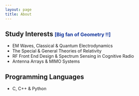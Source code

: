 ```yaml
---
layout: page
title: About
---
```


## Study Interests <b style="color: #12349A; font-size: 16px;">[Big fan of Geometry !!]</b>

* EM Waves, Classical & Quantum Electrodynamics
* The Special & General Theories of Relativity
* RF Front End Design & Spectrum Sensing in Cognitive Radio
* Antenna Arrays & MIMO Systems

## Programming Languages

* C, C++ & Python
